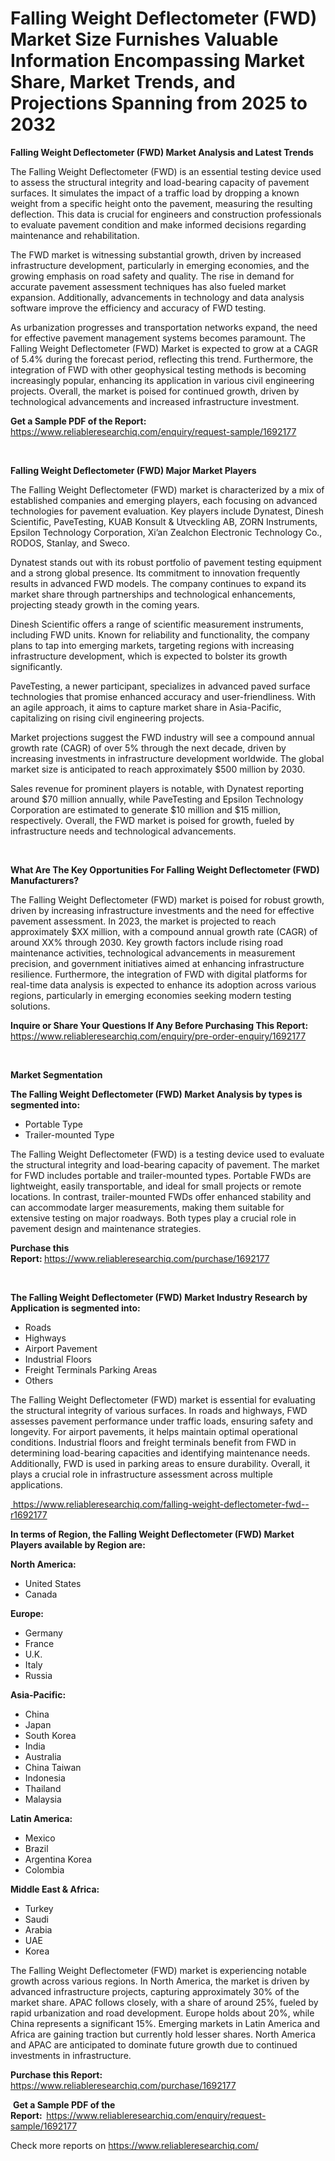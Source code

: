 <p><h1>Falling Weight Deflectometer (FWD) Market Size Furnishes Valuable Information Encompassing Market Share, Market Trends, and Projections Spanning from 2025 to 2032</h1></p><p><strong>Falling Weight Deflectometer (FWD) Market Analysis and Latest Trends</strong></p>
<p><p>The Falling Weight Deflectometer (FWD) is an essential testing device used to assess the structural integrity and load-bearing capacity of pavement surfaces. It simulates the impact of a traffic load by dropping a known weight from a specific height onto the pavement, measuring the resulting deflection. This data is crucial for engineers and construction professionals to evaluate pavement condition and make informed decisions regarding maintenance and rehabilitation.</p><p>The FWD market is witnessing substantial growth, driven by increased infrastructure development, particularly in emerging economies, and the growing emphasis on road safety and quality. The rise in demand for accurate pavement assessment techniques has also fueled market expansion. Additionally, advancements in technology and data analysis software improve the efficiency and accuracy of FWD testing.</p><p>As urbanization progresses and transportation networks expand, the need for effective pavement management systems becomes paramount. The Falling Weight Deflectometer (FWD) Market is expected to grow at a CAGR of 5.4% during the forecast period, reflecting this trend. Furthermore, the integration of FWD with other geophysical testing methods is becoming increasingly popular, enhancing its application in various civil engineering projects. Overall, the market is poised for continued growth, driven by technological advancements and increased infrastructure investment.</p></p>
<p><strong>Get a Sample PDF of the Report:&nbsp;</strong> <a href="https://www.reliableresearchiq.com/enquiry/request-sample/1692177?utm_campaign=1123&utm_medium=2&utm_source=Github&utm_content=ia&utm_term=07012025&utm_id=falling-weight-deflectometer-fwd">https://www.reliableresearchiq.com/enquiry/request-sample/1692177</a></p>
<p>&nbsp;</p>
<p><strong>Falling Weight Deflectometer (FWD) Major Market Players</strong></p>
<p><p>The Falling Weight Deflectometer (FWD) market is characterized by a mix of established companies and emerging players, each focusing on advanced technologies for pavement evaluation. Key players include Dynatest, Dinesh Scientific, PaveTesting, KUAB Konsult & Utveckling AB, ZORN Instruments, Epsilon Technology Corporation, Xi’an Zealchon Electronic Technology Co., RODOS, Stanlay, and Sweco.</p><p>Dynatest stands out with its robust portfolio of pavement testing equipment and a strong global presence. Its commitment to innovation frequently results in advanced FWD models. The company continues to expand its market share through partnerships and technological enhancements, projecting steady growth in the coming years.</p><p>Dinesh Scientific offers a range of scientific measurement instruments, including FWD units. Known for reliability and functionality, the company plans to tap into emerging markets, targeting regions with increasing infrastructure development, which is expected to bolster its growth significantly.</p><p>PaveTesting, a newer participant, specializes in advanced paved surface technologies that promise enhanced accuracy and user-friendliness. With an agile approach, it aims to capture market share in Asia-Pacific, capitalizing on rising civil engineering projects.</p><p>Market projections suggest the FWD industry will see a compound annual growth rate (CAGR) of over 5% through the next decade, driven by increasing investments in infrastructure development worldwide. The global market size is anticipated to reach approximately $500 million by 2030.</p><p>Sales revenue for prominent players is notable, with Dynatest reporting around $70 million annually, while PaveTesting and Epsilon Technology Corporation are estimated to generate $10 million and $15 million, respectively. Overall, the FWD market is poised for growth, fueled by infrastructure needs and technological advancements.</p></p>
<p>&nbsp;</p>
<p><strong>What Are The Key Opportunities For Falling Weight Deflectometer (FWD) Manufacturers?</strong></p>
<p><p>The Falling Weight Deflectometer (FWD) market is poised for robust growth, driven by increasing infrastructure investments and the need for effective pavement assessment. In 2023, the market is projected to reach approximately $XX million, with a compound annual growth rate (CAGR) of around XX% through 2030. Key growth factors include rising road maintenance activities, technological advancements in measurement precision, and government initiatives aimed at enhancing infrastructure resilience. Furthermore, the integration of FWD with digital platforms for real-time data analysis is expected to enhance its adoption across various regions, particularly in emerging economies seeking modern testing solutions.</p></p>
<p><strong>Inquire or Share Your Questions If Any Before Purchasing This Report:</strong> <a href="https://www.reliableresearchiq.com/enquiry/pre-order-enquiry/1692177?utm_campaign=1123&utm_medium=2&utm_source=Github&utm_content=ia&utm_term=07012025&utm_id=falling-weight-deflectometer-fwd">https://www.reliableresearchiq.com/enquiry/pre-order-enquiry/1692177</a></p>
<p>&nbsp;</p>
<p><strong>Market Segmentation</strong></p>
<p><strong>The Falling Weight Deflectometer (FWD) Market Analysis by types is segmented into:</strong></p>
<p><ul><li>Portable Type</li><li>Trailer-mounted Type</li></ul></p>
<p><p>The Falling Weight Deflectometer (FWD) is a testing device used to evaluate the structural integrity and load-bearing capacity of pavement. The market for FWD includes portable and trailer-mounted types. Portable FWDs are lightweight, easily transportable, and ideal for small projects or remote locations. In contrast, trailer-mounted FWDs offer enhanced stability and can accommodate larger measurements, making them suitable for extensive testing on major roadways. Both types play a crucial role in pavement design and maintenance strategies.</p></p>
<p><strong>Purchase this Report:&nbsp;</strong><a href="https://www.reliableresearchiq.com/purchase/1692177?utm_campaign=1123&utm_medium=2&utm_source=Github&utm_content=ia&utm_term=07012025&utm_id=falling-weight-deflectometer-fwd">https://www.reliableresearchiq.com/purchase/1692177</a></p>
<p>&nbsp;</p>
<p><strong>The Falling Weight Deflectometer (FWD) Market Industry Research by Application is segmented into:</strong></p>
<p><ul><li>Roads</li><li>Highways</li><li>Airport Pavement</li><li>Industrial Floors</li><li>Freight Terminals Parking Areas</li><li>Others</li></ul></p>
<p><p>The Falling Weight Deflectometer (FWD) market is essential for evaluating the structural integrity of various surfaces. In roads and highways, FWD assesses pavement performance under traffic loads, ensuring safety and longevity. For airport pavements, it helps maintain optimal operational conditions. Industrial floors and freight terminals benefit from FWD in determining load-bearing capacities and identifying maintenance needs. Additionally, FWD is used in parking areas to ensure durability. Overall, it plays a crucial role in infrastructure assessment across multiple applications.</p></p>
<p><a href="https://www.reliableresearchiq.com/falling-weight-deflectometer-fwd--r1692177?utm_campaign=1123&utm_medium=2&utm_source=Github&utm_content=ia&utm_term=07012025&utm_id=falling-weight-deflectometer-fwd">&nbsp;https://www.reliableresearchiq.com/falling-weight-deflectometer-fwd--r1692177</a></p>
<p><strong>In terms of Region, the Falling Weight Deflectometer (FWD) Market Players available by Region are:</strong></p>
<p>
    <p> <strong> North America: </strong>
        <ul>
            <li>United States</li>
            <li>Canada</li>
        </ul>
        </p> 
    <p> <strong> Europe: </strong>
        <ul>
            <li>Germany</li>
            <li>France</li>
            <li>U.K.</li>
            <li>Italy</li>
            <li>Russia</li>
        </ul>
        </p> 
    <p> <strong> Asia-Pacific: </strong>
        <ul>
            <li>China</li>
            <li>Japan</li>
            <li>South Korea</li>
            <li>India</li>
            <li>Australia</li>
            <li>China Taiwan</li>
            <li>Indonesia</li>
            <li>Thailand</li>
            <li>Malaysia</li>
        </ul>
        </p> 
    <p> <strong> Latin America: </strong>
        <ul>
            <li>Mexico</li>
            <li>Brazil</li>
            <li>Argentina Korea</li>
            <li>Colombia</li>
        </ul>
        </p> 
    <p> <strong> Middle East & Africa: </strong>
        <ul>
            <li>Turkey</li>
            <li>Saudi</li>
            <li>Arabia</li>
            <li>UAE</li>
            <li>Korea</li>
        </ul>
    </p>
    </p>
<p><p>The Falling Weight Deflectometer (FWD) market is experiencing notable growth across various regions. In North America, the market is driven by advanced infrastructure projects, capturing approximately 30% of the market share. APAC follows closely, with a share of around 25%, fueled by rapid urbanization and road development. Europe holds about 20%, while China represents a significant 15%. Emerging markets in Latin America and Africa are gaining traction but currently hold lesser shares. North America and APAC are anticipated to dominate future growth due to continued investments in infrastructure.</p></p>
<p><strong>Purchase this Report: </strong><a href="https://www.reliableresearchiq.com/purchase/1692177?utm_campaign=1123&utm_medium=2&utm_source=Github&utm_content=ia&utm_term=07012025&utm_id=falling-weight-deflectometer-fwd">https://www.reliableresearchiq.com/purchase/1692177</a></p>
<p>&nbsp;<strong>Get a Sample PDF of the Report:&nbsp;&nbsp;</strong><a href="https://www.reliableresearchiq.com/enquiry/request-sample/1692177?utm_campaign=1123&utm_medium=2&utm_source=Github&utm_content=ia&utm_term=07012025&utm_id=falling-weight-deflectometer-fwd">https://www.reliableresearchiq.com/enquiry/request-sample/1692177</a></p>
<p><strong></strong></p>
<p>Check more reports on <a href="https://www.reliableresearchiq.com/?utm_campaign=1123&utm_medium=2&utm_source=Github&utm_content=ia&utm_term=07012025&utm_id=falling-weight-deflectometer-fwd">https://www.reliableresearchiq.com/</a></p>